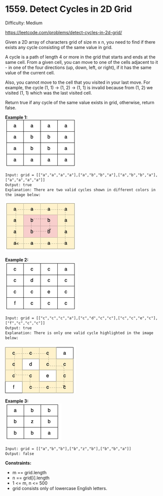 # 1559. Detect Cycles in 2D Grid

Difficulty: Medium

https://leetcode.com/problems/detect-cycles-in-2d-grid/

Given a 2D array of characters grid of size m x n, you need to find if there exists any cycle consisting of the same value in grid.

A cycle is a path of length 4 or more in the grid that starts and ends at the same cell. From a given cell, you can move to one of the cells adjacent to it - in one of the four directions (up, down, left, or right), if it has the same value of the current cell.

Also, you cannot move to the cell that you visited in your last move. For example, the cycle (1, 1) -> (1, 2) -> (1, 1) is invalid because from (1, 2) we visited (1, 1) which was the last visited cell.

Return true if any cycle of the same value exists in grid, otherwise, return false.

**Example 1:**  
![ex1](ex1.png)
```
Input: grid = [["a","a","a","a"],["a","b","b","a"],["a","b","b","a"],["a","a","a","a"]]
Output: true
Explanation: There are two valid cycles shown in different colors in the image below:
```
![ex11](ex11.png)

**Example 2:**  
![ex2](ex2.png)
```
Input: grid = [["c","c","c","a"],["c","d","c","c"],["c","c","e","c"],["f","c","c","c"]]
Output: true
Explanation: There is only one valid cycle highlighted in the image below:
```
![ex22](ex22.png)

**Example 3:**  
![ex3](ex3.png)
```
Input: grid = [["a","b","b"],["b","z","b"],["b","b","a"]]
Output: false
```

**Constraints:**

* m == grid.length
* n == grid[i].length
* 1 <= m, n <= 500
* grid consists only of lowercase English letters.

